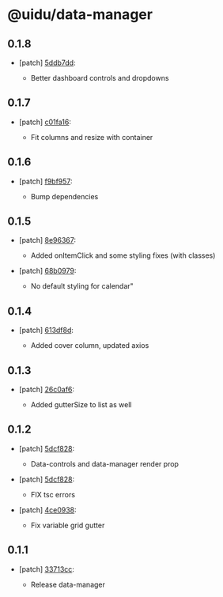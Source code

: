 # @uidu/data-manager

## 0.1.8
- [patch] [5ddb7dd](https://github.org/uidu-org/guidu/commits/5ddb7dd):

  - Better dashboard controls and dropdowns

## 0.1.7
- [patch] [c01fa16](https://github.org/uidu-org/guidu/commits/c01fa16):

  - Fit columns and resize with container

## 0.1.6
- [patch] [f9bf957](https://github.org/uidu-org/guidu/commits/f9bf957):

  - Bump dependencies

## 0.1.5
- [patch] [8e96367](https://github.org/uidu-org/guidu/commits/8e96367):

  - Added onItemClick and some styling fixes (with classes)
- [patch] [68b0979](https://github.org/uidu-org/guidu/commits/68b0979):

  - No default styling for calendar"

## 0.1.4
- [patch] [613df8d](https://github.org/uidu-org/guidu/commits/613df8d):

  - Added cover column, updated axios

## 0.1.3
- [patch] [26c0af6](https://github.org/uidu-org/guidu/commits/26c0af6):

  - Added gutterSize to list as well

## 0.1.2
- [patch] [5dcf828](https://github.org/uidu-org/guidu/commits/5dcf828):

  - Data-controls and data-manager render prop
- [patch] [5dcf828](https://github.org/uidu-org/guidu/commits/5dcf828):

  - FIX tsc errors
- [patch] [4ce0938](https://github.org/uidu-org/guidu/commits/4ce0938):

  - Fix variable grid gutter

## 0.1.1
- [patch] [33713cc](https://github.org/uidu-org/guidu/commits/33713cc):

  - Release data-manager
